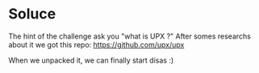 # Soluce

The hint of the challenge ask you "what is UPX ?"
After somes researchs about it we got this repo:
https://github.com/upx/upx

When we unpacked it, we can finally start disas :)